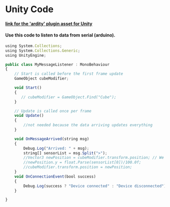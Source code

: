 # Unity Code

#### [link for the 'ardity' plugin asset for Unity](https://ardity.dwilches.com/)

#### Use this code to listen to data from serial (arduino). 
```Javascript
using System.Collections;
using System.Collections.Generic;
using UnityEngine;

public class MyMessageListener : MonoBehaviour
{
    // Start is called before the first frame update
    GameObject cubeModifier;

    void Start()
    {
       // cubeModifier = GameObject.Find("Cube");
    }

    // Update is called once per frame
    void Update()
    {
        //not needed because the data arriving updates everything
    }

    void OnMessageArrived(string msg)
    {
        Debug.Log("Arrived: " + msg);
        string[] sensorList = msg.Split(">");
        //Vector3 newPosition = cubeModifier.transform.position; // We store the current position
        //newPosition.y = float.Parse(sensorList[0])/100.0f;
        //cubeModifier.transform.position = newPosition;
    }
    void OnConnectionEvent(bool success)
    {
        Debug.Log(success ? "Device connected" : "Device disconnected");
    }

}

```
